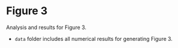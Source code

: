 # Figure 3

Analysis and results for Figure 3.

- `data` folder includes all numerical results for generating Figure 3.

